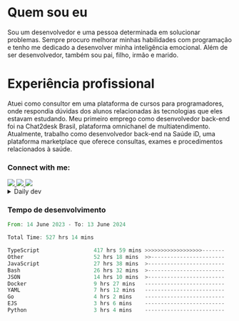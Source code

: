 # Quem sou eu
Sou um desenvolvedor e uma pessoa determinada em solucionar problemas. Sempre procuro melhorar minhas habilidades com programação e tenho me dedicado a desenvolver minha inteligência emocional. Além de ser desenvolvedor, também sou pai, filho, irmão e marido.

# Experiência profissional
Atuei como consultor em uma plataforma de cursos para programadores, onde respondia dúvidas dos alunos relacionadas às tecnologias que eles estavam estudando.
Meu primeiro emprego como desenvolvedor back-end foi na Chat2desk Brasil, plataforma omnichanel de multiatendimento.
Atualmente, trabalho como desenvolvedor back-end na Saúde iD, uma plataforma marketplace que oferece consultas, exames e procedimentos relacionados à saúde.

### Connect with me:
<a href="https://www.linkedin.com/in/theusmoreira" target="_blank" >
<img src="https://img.shields.io/badge/linkedin-%230077B5.svg?&style=for-the-badge&logo=linkedin&logoColor=white ">
</a>
<a href="https://www.instagram.com/matheus.s.moreira/" target="_blank">
<img src="https://img.shields.io/badge/instagram-%23E4405F.svg?&style=for-the-badge&logo=instagram&logoColor=white">
</a>
<a href="mailto:matheussm301@gmail.com"  target="_blank">
<img src="https://img.shields.io/badge/gmail-%23E4405F.svg?&style=for-the-badge&logo=gmail&logoColor=white">
</a>


<details>
  <summary>Daily dev </summary>
<p>
  <a href="https://app.daily.dev/matheussantos"><img src="https://github.com/matheus-santos-moreira/matheus-santos-moreira/blob/master/devcard.svg" width="200" alt="Matheus Santos's Dev Card"/></a>
 </p>
</details>

<h3>Tempo de desenvolvimento</h3>

<!--START_SECTION:waka-->

```rust
From: 14 June 2023 - To: 13 June 2024

Total Time: 527 hrs 14 mins

TypeScript                 417 hrs 59 mins >>>>>>>>>>>>>>>>>>-------   72.12 %
Other                      52 hrs 18 mins  >>-----------------------   09.03 %
JavaScript                 27 hrs 38 mins  >------------------------   04.77 %
Bash                       26 hrs 32 mins  >------------------------   04.58 %
JSON                       14 hrs 10 mins  >------------------------   02.44 %
Docker                     9 hrs 27 mins   -------------------------   01.63 %
YAML                       7 hrs 12 mins   -------------------------   01.24 %
Go                         4 hrs 2 mins    -------------------------   00.70 %
EJS                        3 hrs 6 mins    -------------------------   00.54 %
Python                     3 hrs 4 mins    -------------------------   00.53 %
```

<!--END_SECTION:waka-->
